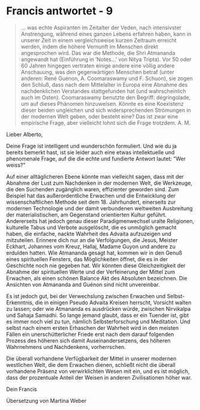 # Francis antwortet - 9

> … was echte Aspiranten im Zeitalter der Veden, nach intensivster Anstrengung, während eines ganzen Lebens erfahren haben, kann in unserer Zeit in einem vergleichsweise kurzen Zeitraum erreicht werden, indem die höhere Vernunft im Menschen direkt angesprochen wird. Das war die Methode, die Shri Atmananda angewandt hat (Einführung in ‘Notes…’ von Nitya Tripta). Vor 50 oder 60 Jahren hingegen vertraten einige andere eine völlig andere Anschauung, was den gegenwärtigen Menschen betraf (unter anderen: René Guénon, A. Coomaraswamy und F. Schuon), sie zogen den Schluß, dass nach dem Mittelalter in Europa eine Abnahme des nachdenklichen Verstandes stattgefunden hat (und wahrscheinlich auch im Osten). Coomaraswamy benutzte den Begriff: dégringolade, um auf dieses Phänomen hinzuweisen. Könnte es eine Koexistenz dieser beiden ungleichen und sich widersprechenden Strömungen in der modernen Welt geben, oder besteht eine? Das ist zwar eine empirische Frage, aber vielleicht lohnt sich die Frage trotzdem. A. M.

Lieber Alberto,

Deine Frage ist intelligent und wunderschön formuliert. Und wie du ja bereits bemerkt hast, ist sie leider auch eine etwas intellektuelle und phenomenale Frage, auf die die echte und fundierte Antwort lautet: "Wer weiss?"

Auf einer alltäglicheren Ebene könnte man vielleicht sagen, dass mit der Abnahme der Lust zum Nachdenken in der modernen Welt, die Werkzeuge, die den Suchenden zugänglich waren, effizienter geworden sind. Zum Beispiel hat das außerordentliche Erwachen und die Entwicklung der wissenschaftlichen Methode seit dem 18. Jahrhundert, einerseits zur modernen Technologie und der damit verbundenen weltweiten Ausbreitung der materialistischen, am Gegenstand orientierten Kultur geführt. Andererseits hat jedoch genau dieser Paradigmenwechsel uralte Religionen, kulturelle Tabus und Verbote ausgelöscht, die es unmöglich gemacht haben, die einfache, nackte Wahrheit des Advaita aufzuzeigen und mitzuteilen. Erinnere dich nur an die Verfolgungen, die Jesus, Meister Eckhart, Johannes vom Kreuz, Hallaj, Madame Guyon und andere zu erdulden hatten. Wie Atmananda gesagt hat, kommen wir in den Genuß eines spirituellen Fensters, das Möglichkeiten öffnet, die es in der Geschichte noch nie gegeben hat. Wir könnten diese Gleichzeitigkeit der Abnahme der spirituellen Werte und der Verfeinerung der Mittel zum Erwachen, als einen schönen Balance Akt des Absoluten bezeichnen. Die Ansichten von Atmananda and Guénon sind nicht unvereinbar.

Es ist jedoch gut, bei der Verwechslung zwischen Erwachen und Selbst-Erkenntnis, die in einigen Pseudo Advaita Kreisen herrscht, Vorsicht walten zu lassen; oder wie Atmananda es ausdrücken würde, zwischen Nirvikalpa und Sahaja Samadhi. So lange jemand glaubt, dass er ein Tuender ist, gibt es immer noch viel zu tun, nämlich Selbsterforschung und Meditation. Und selbst nach einem ersten Erhaschen der Wahrheit wird in den meisten Fällen ein unerschütterlicher Friede erst nach dem darauf folgenden Prozess des höheren sich damit Auseinandersetzens, des höheren Wahrnehmens und Nachdenkens, vorherrschen.

Die überall vorhandene Verfügbarkeit der Mittel in unserer modernen westlichen Welt, die dem Erwachen dienen, schließt nicht die überall vorhandene Präsenz von verwirklichten Wesen mit ein, und es ist möglich, dass der prozentuale Anteil der Weisen in anderen Zivilisationen höher war.

Dein Francis

Übersetzung von Martina Weber

